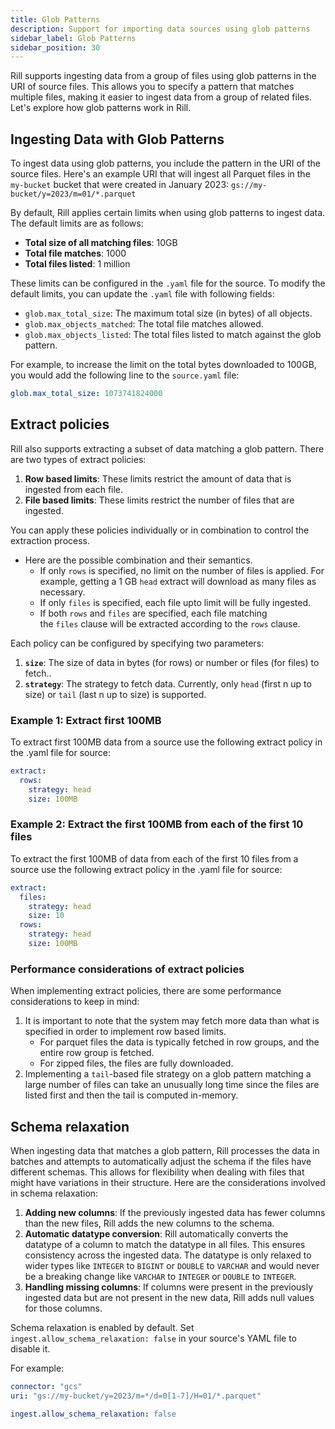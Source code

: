 ```yaml
---
title: Glob Patterns
description: Support for importing data sources using glob patterns
sidebar_label: Glob Patterns
sidebar_position: 30
---
```


Rill supports ingesting data from a group of files using glob patterns in the URI of source files. This allows you to specify a pattern that matches multiple files, making it easier to ingest data from a group of related files. Let's explore how glob patterns work in Rill.

## Ingesting Data with Glob Patterns

To ingest data using glob patterns, you include the pattern in the URI of the source files. Here's an example URI that will ingest all Parquet files in the `my-bucket` bucket that were created in January 2023:
`
gs://my-bucket/y=2023/m=01/*.parquet
`

By default, Rill applies certain limits when using glob patterns to ingest data. The default limits are as follows:
- **Total size of all matching files**: 10GB
- **Total file matches**: 1000
- **Total files listed**: 1 million

These limits can be configured in the `.yaml` file for the source. To modify the default limits, you can update the `.yaml` file with following fields:
- `glob.max_total_size`: The maximum total size (in bytes) of all objects. 
- `glob.max_objects_matched`: The total file matches allowed.
- `glob.max_objects_listed`: The total files listed to match against the glob pattern. 

For example, to increase the limit on the total bytes downloaded to 100GB, you would add the following line to the `source.yaml` file:
```yaml
glob.max_total_size: 1073741824000
```

## Extract policies

Rill also supports extracting a subset of data matching a glob pattern. There are two types of extract policies:
1. **Row based limits**: These limits restrict the amount of data that is ingested from each file.
2. **File based limits**: These limits restrict the number of files that are ingested.


You can apply these policies individually or in combination to control the extraction process.
  - Here are the possible combination and their semantics.
    - If only `rows` is specified, no limit on the number of files is applied. For example, getting a 1 GB `head` extract will download as many files as necessary.
    - If only `files` is specified, each file upto limit will be fully ingested.
    - If both `rows` and `files` are specified, each file matching the `files` clause will be extracted according to the `rows` clause.

Each policy can be configured by specifying two parameters:
1. **`size`**: The size of data in bytes (for rows) or number or files (for files) to fetch..
2. **`strategy`**: The strategy to fetch data. Currently, only `head` (first n up to size) or `tail` (last n up to size) is supported.

### Example 1: Extract first 100MB
To extract first 100MB data from a source use the following extract policy in the .yaml file for source:
```yaml
extract:
  rows:
    strategy: head
    size: 100MB
```

### Example 2: Extract the first 100MB from each of the first 10 files
To extract the first 100MB of data from each of the first 10 files from a source use the following extract policy in the .yaml file for source:
```yaml
extract:
  files:
    strategy: head
    size: 10
  rows:
    strategy: head
    size: 100MB
```


### Performance considerations of extract policies

When implementing extract policies, there are some performance considerations to keep in mind:
1. It is important to note that the system may fetch more data than what is specified in order to implement row based limits. 
    - For parquet files the data is typically fetched in row groups, and the entire row group is fetched. 
    - For zipped files, the files are fully downloaded.
2. Implementing a `tail`-based file strategy on a glob pattern matching a large number of files can take an unusually long time since the files are listed first and then the tail is computed in-memory.

## Schema relaxation

When ingesting data that matches a glob pattern, Rill processes the data in batches and attempts to automatically adjust the schema if the files have different schemas. This allows for flexibility when dealing with files that might have variations in their structure. Here are the considerations involved in schema relaxation:

1. **Adding new columns**: If the previously ingested data has fewer columns than the new files, Rill adds the new columns to the schema.
2. **Automatic datatype conversion**: Rill automatically converts the datatype of a column to match the datatype in all files. This ensures consistency across the ingested data. The datatype is only relaxed to wider types like `INTEGER` to `BIGINT` or `DOUBLE` to `VARCHAR` and would never be a breaking change like `VARCHAR` to `INTEGER` or `DOUBLE` to `INTEGER`.
3. **Handling missing columns**: If columns were present in the previously ingested data but are not present in the new data, Rill adds null values for those columns.

Schema relaxation is enabled by default. Set `ingest.allow_schema_relaxation: false` in your source's YAML file to disable it.

For example:
```yaml
connector: "gcs"
uri: "gs://my-bucket/y=2023/m=*/d=0[1-7]/H=01/*.parquet" 

ingest.allow_schema_relaxation: false
```